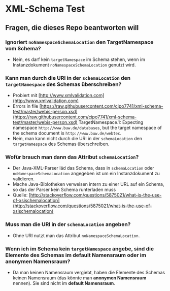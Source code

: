 # XML-Schema Test

## Fragen, die dieses Repo beantworten will

### Ignoriert `noNamespaceSchemaLocation` den TargetNamespace vom Schema?
  - Nein, es darf kein `targetNamespace` im Schema stehen, wenn im Instanzdokument `noNamespaceSchemaLocation` genutzt wird. 
### Kann man durch die URI in der `schemaLocation` den `targetNamespace` des Schemas überschreiben?
  - Probiert mit [http://www.xmlvalidation.com](http://www.xmlvalidation.com)
  - Errors in file [https://raw.githubusercontent.com/cipo7741/xml-schema-test/master/webis-person.xsd](https://raw.githubusercontent.com/cipo7741/xml-schema-test/master/webis-person.xsd)
TargetNamespace.1: Expecting namespace `http://www.buw.de/databases`, but the target namespace of the schema document is `http://www.buw.de/webtec`.
  - Nein, man kann nicht durch die URI in der `schemaLocation` den `targetNamespace` des Schemas überschreiben.

### Wofür brauch man dann das Attribut `schemaLocation`?
  - Der Java-XML-Parser läd das Schema, dass in `schemaLocation` oder `noNamespaceSchemaLocation` angegeben ist um ein Instanzdokument zu validieren.
  - Mache Java-Biblotheken verweisen intern zu einer URL auf ein Schema, so das der Parser kein Schema runterladen muss
  - Quelle: [http://stackoverflow.com/questions/5875021/what-is-the-use-of-xsischemalocation](http://stackoverflow.com/questions/5875021/what-is-the-use-of-xsischemalocation)
  
### Muss man die URI in der `schemaLocation` angeben?
  - Ohne URI nutzt man das Attribut `noNamespaceSchemaLocation`.

### Wenn ich im Schema kein `targetNamespace` angebe, sind die Elemente des Schemas im **default Namensraum** oder im **anonymen Namensraum**?
  - Da man keinen Namensraum vergiebt, haben die Elemente des Schemas keinen Namensraum (das könnte man **anonymen Namensraum** nennen). Sie sind nicht im **default Namensraum**.
